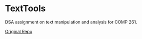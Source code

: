 # TextTools
DSA assignment on text manipulation and analysis for COMP 261.

[Original Repo](https://github.com/NiamhFerns/course-work)
